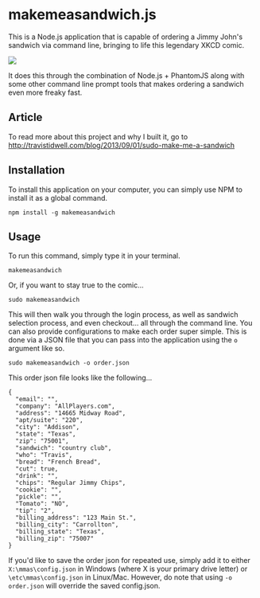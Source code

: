 makemeasandwich.js
==========================
This is a Node.js application that is capable of ordering a Jimmy John's sandwich via command line, bringing to life this legendary XKCD comic.

![](http://imgs.xkcd.com/comics/sandwich.png)

It does this through the combination of Node.js + PhantomJS along with some other command line prompt tools that makes ordering a sandwich even more freaky fast.

Article
---------------------------
To read more about this project and why I built it, go to <a href="http://travistidwell.com/blog/2013/09/01/sudo-make-me-a-sandwich">http://travistidwell.com/blog/2013/09/01/sudo-make-me-a-sandwich</a>

Installation
---------------------------
To install this application on your computer, you can simply use NPM to install it as a global command.

```
npm install -g makemeasandwich
```

Usage
---------------------------
To run this command, simply type it in your terminal.

```
makemeasandwich
```

Or, if you want to stay true to the comic...

```
sudo makemeasandwich
```

This will then walk you through the login process, as well as sandwich selection process, and even checkout... all through the command line.  You can also provide configurations to make each order super simple.  This is done via a JSON file that you can pass into the application using the ```o``` argument like so.

```
sudo makemeasandwich -o order.json
```

This order json file looks like the following...

```
{
  "email": "",
  "company": "AllPlayers.com",
  "address": "14665 Midway Road",
  "apt/suite": "220",
  "city": "Addison",
  "state": "Texas",
  "zip": "75001",
  "sandwich": "country club",
  "who": "Travis",
  "bread": "French Bread",
  "cut": true,
  "drink": "",
  "chips": "Regular Jimmy Chips",
  "cookie": "",
  "pickle": "",
  "Tomato": "NO",
  "tip": "2",
  "billing_address": "123 Main St.",
  "billing_city": "Carrollton",
  "billing_state": "Texas",
  "billing_zip": "75007"
}
```

If you'd like to save the order json for repeated use, simply add it to either `X:\mmas\config.json` in Windows (where X is your primary drive letter) or `\etc\mmas\config.json` in Linux/Mac. However, do note that using `-o order.json` will override the saved config.json. 


